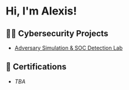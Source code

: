 <h1>Hi, I'm Alexis! </h1>

<h2>👨‍💻 Cybersecurity Projects</h2>

- [Adversary Simulation & SOC Detection Lab](https://github.com/Kurolex/red-blue-lab)</b>

<h2>📄 Certifications</h2>

- *TBA*

<!--
**Kurolex/Kurolex** is a ✨ _special_ ✨ repository because its `README.md` (this file) appears on your GitHub profile.

Here are some ideas to get you started:

- 🔭 I’m currently working on ...
- 🌱 I’m currently learning ...
- 👯 I’m looking to collaborate on ...
- 🤔 I’m looking for help with ...
- 💬 Ask me about ...
- 📫 How to reach me: ...
- 😄 Pronouns: ...
- ⚡ Fun fact: ...
-->
